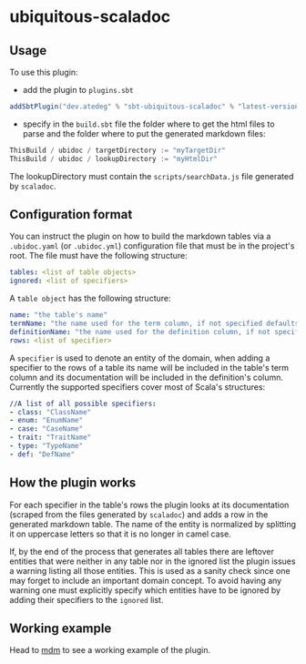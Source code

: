 # ubiquitous-scaladoc

## Usage  
To use this plugin:
- add the plugin to `plugins.sbt`
```scala
addSbtPlugin("dev.atedeg" % "sbt-ubiquitous-scaladoc" % "latest-version")
```
- specify in the `build.sbt` file the folder where to get the html files to parse and the folder where to put the generated markdown files:
```scala
ThisBuild / ubidoc / targetDirectory := "myTargetDir"
ThisBuild / ubidoc / lookupDirectory := "myHtmlDir"
```
The lookupDirectory must contain the `scripts/searchData.js` file generated by `scaladoc`.

## Configuration format  
You can instruct the plugin on how to build the markdown tables via a `.ubidoc.yaml` (or `.ubidoc.yml`) configuration file that must be in the project's root. The file must have the following structure:

```yaml 
tables: <list of table objects>
ignored: <list of specifiers>
```

A `table object` has the following structure:
```yaml
name: "the table's name"
termName: "the name used for the term column, if not specified defaults to 'Term'"
definitionName: "the name used for the definition column, if not specified defaults to 'Definition'"
rows: <list of specifier>
```

A `specifier` is used to denote an entity of the domain, when adding a specifier to the rows of a table its 
name will be included in the table's term column and its documentation will be included in the definition's column.
Currently the supported specifiers cover most of Scala's structures: 
```yaml 
//A list of all possible specifiers: 
- class: "ClassName"
- enum: "EnumName"
- case: "CaseName"
- trait: "TraitName"
- type: "TypeName"
- def: "DefName"
```

## How the plugin works

For each specifier in the table's rows the plugin looks at its documentation (scraped from the files generated by `scaladoc`) 
and adds a row in the generated markdown table. The name of the entity is normalized by splitting it on uppercase letters so that it is no longer
in camel case.

If, by the end of the process that generates all tables there are leftover entities that were neither in any table nor in the ignored list
the plugin issues a warning listing all those entities. This is used as a sanity check since one may forget to include an important domain
concept. To avoid having any warning one must explicitly specify which entities have to be ignored by adding their specifiers to the 
`ignored` list.


## Working example
Head to [mdm](https://github.com/atedeg/mdm) to see a working example of the plugin.